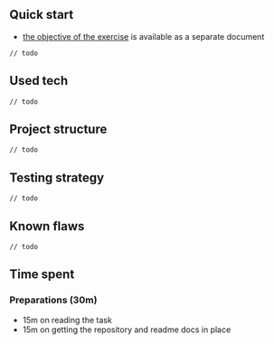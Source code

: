 ## Quick start

- [the objective of the exercise](./OBJECTIVE.md) is available as a separate document

`// todo`

## Used tech

`// todo`

## Project structure

`// todo`

## Testing strategy

`// todo`

## Known flaws

`// todo`

## Time spent

### Preparations (30m)

- 15m on reading the task
- 15m on getting the repository and readme docs in place
